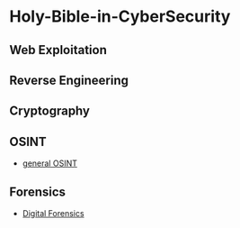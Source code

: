 # Holy-Bible-in-CyberSecurity

## Web Exploitation

## Reverse Engineering

## Cryptography

## OSINT
* [general OSINT](https://github.com/IU-Security-Club/Holy-Bible-in-CyberSecurity/blob/main/OSINT/README.md)

## Forensics
* [Digital Forensics](https://github.com/IU-Security-Club/Holy-Bible-in-CyberSecurity/blob/main/Forensics/DFIR/README.md)
